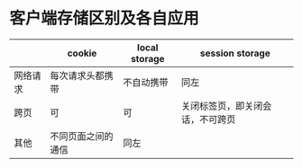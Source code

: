 # 客户端存储区别及各自应用
||cookie|local storage|session storage|
|-|-|-|-|
|网络请求|每次请求头都携带|不自动携带|同左|
|跨页|可|可|关闭标签页，即关闭会话，不可跨页|
|其他|不同页面之间的通信|同左||
